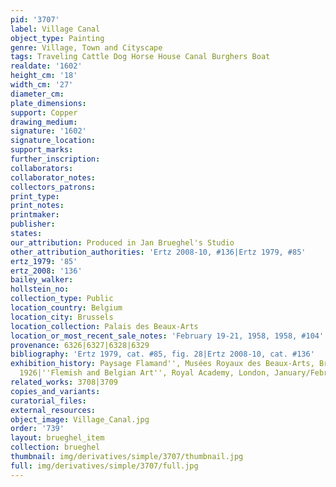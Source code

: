 ```yaml
---
pid: '3707'
label: Village Canal
object_type: Painting
genre: Village, Town and Cityscape
tags: Traveling Cattle Dog Horse House Canal Burghers Boat
realdate: '1602'
height_cm: '18'
width_cm: '27'
diameter_cm: 
plate_dimensions: 
support: Copper
drawing_medium: 
signature: '1602'
signature_location: 
support_marks: 
further_inscription: 
collaborators: 
collaborator_notes: 
collectors_patrons: 
print_type: 
print_notes: 
printmaker: 
publisher: 
states: 
our_attribution: Produced in Jan Brueghel's Studio
other_attribution_authorities: 'Ertz 2008-10, #136|Ertz 1979, #85'
ertz_1979: '85'
ertz_2008: '136'
bailey_walker: 
hollstein_no: 
collection_type: Public
location_country: Belgium
location_city: Brussels
location_collection: Palais des Beaux-Arts
location_or_most_recent_sale_notes: 'February 19-21, 1958, 1958, #104'
provenance: 6326|6327|6328|6329
bibliography: 'Ertz 1979, cat. #85, fig. 28|Ertz 2008-10, cat. #136'
exhibition_history: Paysage Flamand'', Musées Royaux des Beaux-Arts, Brussels, September/November
  1926|''Flemish and Belgian Art'', Royal Academy, London, January/February 1927
related_works: 3708|3709
copies_and_variants: 
curatorial_files: 
external_resources: 
object_image: Village_Canal.jpg
order: '739'
layout: brueghel_item
collection: brueghel
thumbnail: img/derivatives/simple/3707/thumbnail.jpg
full: img/derivatives/simple/3707/full.jpg
---
```

